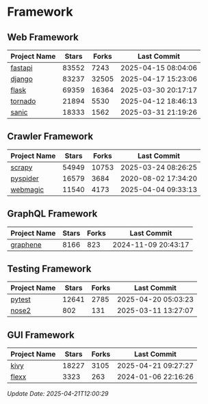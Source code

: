 # Framework

## Web Framework
| Project Name | Stars | Forks | Last Commit |
| ------------ | ----- | ----- | ----------- |
| [fastapi](https://github.com/fastapi/fastapi) | 83552 | 7243 | 2025-04-15 08:04:06 |
| [django](https://github.com/django/django) | 83237 | 32505 | 2025-04-17 15:23:06 |
| [flask](https://github.com/pallets/flask) | 69359 | 16364 | 2025-03-30 20:17:17 |
| [tornado](https://github.com/tornadoweb/tornado) | 21894 | 5530 | 2025-04-12 18:46:13 |
| [sanic](https://github.com/sanic-org/sanic) | 18333 | 1562 | 2025-03-31 21:19:26 |

## Crawler Framework
| Project Name | Stars | Forks | Last Commit |
| ------------ | ----- | ----- | ----------- |
| [scrapy](https://github.com/scrapy/scrapy) | 54949 | 10753 | 2025-03-24 08:26:25 |
| [pyspider](https://github.com/binux/pyspider) | 16579 | 3684 | 2020-08-02 17:34:20 |
| [webmagic](https://github.com/code4craft/webmagic) | 11540 | 4173 | 2025-04-04 09:33:13 |

## GraphQL Framework
| Project Name | Stars | Forks | Last Commit |
| ------------ | ----- | ----- | ----------- |
| [graphene](https://github.com/graphql-python/graphene) | 8166 | 823 | 2024-11-09 20:43:17 |

## Testing Framework
| Project Name | Stars | Forks | Last Commit |
| ------------ | ----- | ----- | ----------- |
| [pytest](https://github.com/pytest-dev/pytest) | 12641 | 2785 | 2025-04-20 05:03:23 |
| [nose2](https://github.com/nose-devs/nose2) | 802 | 131 | 2025-03-11 13:27:07 |

## GUI Framework
| Project Name | Stars | Forks | Last Commit |
| ------------ | ----- | ----- | ----------- |
| [kivy](https://github.com/kivy/kivy) | 18227 | 3105 | 2025-04-21 09:27:27 |
| [flexx](https://github.com/flexxui/flexx) | 3323 | 263 | 2024-01-06 22:16:26 |

*Update Date: 2025-04-21T12:00:29*